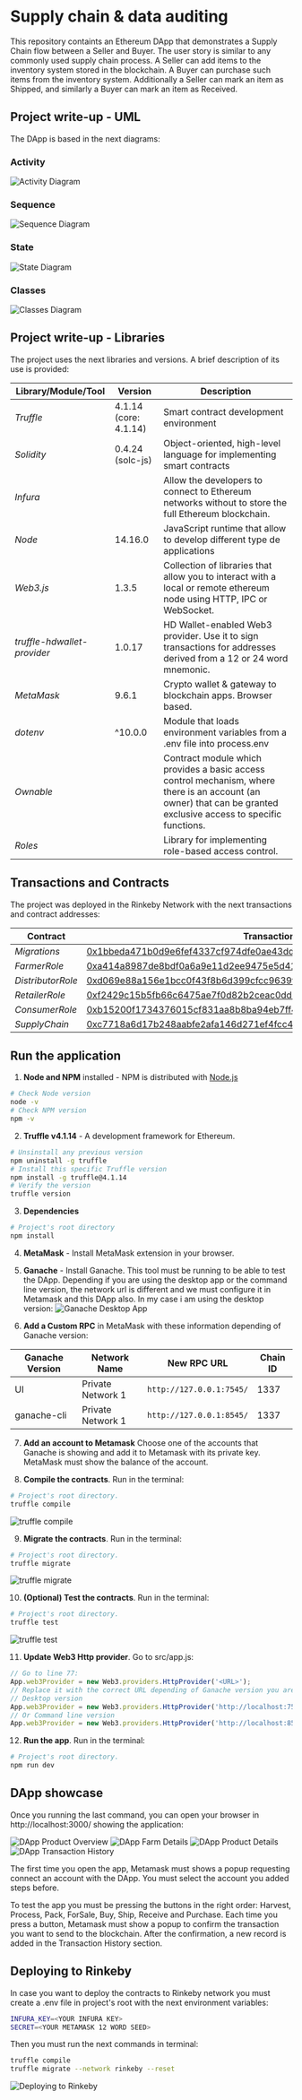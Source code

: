 # Supply chain & data auditing

This repository containts an Ethereum DApp that demonstrates a Supply Chain flow between a Seller and Buyer. The user story is similar to any commonly used supply chain process. A Seller can add items to the inventory system stored in the blockchain. A Buyer can purchase such items from the inventory system. Additionally a Seller can mark an item as Shipped, and similarly a Buyer can mark an item as Received.

## Project write-up - UML

The DApp is based in the next diagrams:

### Activity
![Activity Diagram](uml/activity_diagram.png)

### Sequence
![Sequence Diagram](uml/sequence_diagram.png)

### State
![State Diagram](uml/state_diagram.png)

### Classes
![Classes Diagram](uml/classes_diagram.png)

## Project write-up - Libraries

The project uses the next libraries and versions. A brief description of its use is provided:

| Library/Module/Tool | Version | Description
|---|---|---|
| *Truffle* | 4.1.14 (core: 4.1.14) | Smart contract development environment
| *Solidity* | 0.4.24 (solc-js) | Object-oriented, high-level language for implementing smart contracts
| *Infura* | | Allow the developers to connect to Ethereum networks without to store the full Ethereum blockchain.
| *Node* | 14.16.0 | JavaScript runtime that allow to develop different type de applications
| *Web3.js* | 1.3.5 | Collection of libraries that allow you to interact with a local or remote ethereum node using HTTP, IPC or WebSocket.
| *truffle-hdwallet-provider* | 1.0.17 | HD Wallet-enabled Web3 provider. Use it to sign transactions for addresses derived from a 12 or 24 word mnemonic.
| *MetaMask* | 9.6.1 | Crypto wallet & gateway to blockchain apps. Browser based.
| *dotenv* | ^10.0.0 | Module that loads environment variables from a .env file into process.env
| *Ownable* |  | Contract module which provides a basic access control mechanism, where there is an account (an owner) that can be granted exclusive access to specific functions.
| *Roles* |  | Library for implementing role-based access control.

## Transactions and Contracts

The project was deployed in the Rinkeby Network with the next transactions and contract addresses:

| Contract | Transaction | Address |
|---|---|---|
|  *Migrations* | [0x1bbeda471b0d9e6fef4337cf974dfe0ae43dd22a2b07fa1977d5244dcbc6db6a](https://rinkeby.etherscan.io/tx/0x1bbeda471b0d9e6fef4337cf974dfe0ae43dd22a2b07fa1977d5244dcbc6db6a) | [0x9d6c89dbc0143a52dc2b35331fd8443bd4c4e0ff](https://rinkeby.etherscan.io/address/0x9d6c89dbc0143a52dc2b35331fd8443bd4c4e0ff) |
|  *FarmerRole* | [0xa414a8987de8bdf0a6a9e11d2ee9475e5d41889e30fb284066da0655307f4b16](https://rinkeby.etherscan.io/tx/0xa414a8987de8bdf0a6a9e11d2ee9475e5d41889e30fb284066da0655307f4b16) | [0xa9d8897ac0c52b8b9e509de89041fc22735e4ad7](https://rinkeby.etherscan.io/address/0xa9d8897ac0c52b8b9e509de89041fc22735e4ad7) |
|  *DistributorRole* | [0xd069e88a156e1bcc0f43f8b6d399cfcc9639febe044bd9ef75b8c2047037087b](https://rinkeby.etherscan.io/tx/0xd069e88a156e1bcc0f43f8b6d399cfcc9639febe044bd9ef75b8c2047037087b) | [0x2568e52e05b6e83840859d85f42de6169a622d44](https://rinkeby.etherscan.io/address/0x2568e52e05b6e83840859d85f42de6169a622d44) |
|  *RetailerRole* | [0xf2429c15b5fb66c6475ae7f0d82b2ceac0dd2414dec4b8bf249b4d1862e0b224](https://rinkeby.etherscan.io/tx/0xf2429c15b5fb66c6475ae7f0d82b2ceac0dd2414dec4b8bf249b4d1862e0b224) | [0x1bb94c52b2246a989c3be9b4ab7fd142c08cbb70](https://rinkeby.etherscan.io/address/0x1bb94c52b2246a989c3be9b4ab7fd142c08cbb70) |
|  *ConsumerRole* | [0xb15200f1734376015cf831aa8b8ba94eb7ff4d8bdc3c6b3f7c882f71d80f10f3](https://rinkeby.etherscan.io/tx/0xb15200f1734376015cf831aa8b8ba94eb7ff4d8bdc3c6b3f7c882f71d80f10f3) | [0xa970db0606bf426a3b1c19738729e022b911cfce](https://rinkeby.etherscan.io/address/0xa970db0606bf426a3b1c19738729e022b911cfce) |
|  *SupplyChain* | [0xc7718a6d17b248aabfe2afa146d271ef4fcc4c91fdc3647b5b8302b815a1960a](https://rinkeby.etherscan.io/tx/0xc7718a6d17b248aabfe2afa146d271ef4fcc4c91fdc3647b5b8302b815a1960a) | [0x036d68c15e44e37d3bd7b13e674e85f8ea0083c6](https://rinkeby.etherscan.io/address/0x036d68c15e44e37d3bd7b13e674e85f8ea0083c6) |

## Run the application

1. **Node and NPM** installed - NPM is distributed with [Node.js](https://www.npmjs.com/get-npm)
```bash
# Check Node version
node -v
# Check NPM version
npm -v
```

2. **Truffle v4.1.14** - A development framework for Ethereum. 
```bash
# Unsinstall any previous version
npm uninstall -g truffle
# Install this specific Truffle version
npm install -g truffle@4.1.14
# Verify the version
truffle version
```

3. **Dependencies**
```bash
# Project's root directory
npm install
```

4. **MetaMask** - Install MetaMask extension in your browser.

5. **Ganache** - Install Ganache. This tool must be running to be able to test the DApp. Depending if you are using the desktop app or the command line version, the network url is different and we must configure it in Metamask and this DApp also. In my case i am using the desktop version:
![Ganache Desktop App](images/ganache_ui.png)

6. **Add a Custom RPC** in MetaMask with these information depending of Ganache version:

| Ganache Version | Network Name | New RPC URL | Chain ID |
|---|---|---|---|
| UI |Private Network 1|`http://127.0.0.1:7545/`|1337 |
| ganache-cli |Private Network 1|`http://127.0.0.1:8545/`|1337 |

7. **Add an account to Metamask** Choose one of the accounts that Ganache is showing and add it to Metamask with its private key. MetaMask must show the balance of the account.

8. **Compile the contracts**. Run in the terminal:
```bash
# Project's root directory.
truffle compile
```
![truffle compile](images/truffle_compile.png)

9. **Migrate the contracts**. Run in the terminal:
```bash
# Project's root directory.
truffle migrate
```
![truffle migrate](images/truffle_migrate.png)

10. **(Optional) Test the contracts**. Run in the terminal:
```bash
# Project's root directory.
truffle test
```
![truffle test](images/truffle_test.png)

11. **Update Web3 Http provider**. Go to src/app.js:
```js script
// Go to line 77:
App.web3Provider = new Web3.providers.HttpProvider('<URL>');
// Replace it with the correct URL depending of Ganache version you are using.
// Desktop version
App.web3Provider = new Web3.providers.HttpProvider('http://localhost:7545');
// Or Command line version
App.web3Provider = new Web3.providers.HttpProvider('http://localhost:8545');
```

12. **Run the app**. Run in the terminal:
```bash
# Project's root directory.
npm run dev
```

## DApp showcase

Once you running the last command, you can open your browser in http://localhost:3000/ showing the application:

![DApp Product Overview](images/product_overview.png)
![DApp Farm Details](images/farm_details.png)
![DApp Product Details](images/product_details.png)
![DApp Transaction History](images/transaction_history.png)

The first time you open the app, Metamask must shows a popup requesting connect an account with the DApp. You must select the account you added steps before.

To test the app you must be pressing the buttons in the right order: Harvest, Process, Pack, ForSale, Buy, Ship, Receive and Purchase. Each time you press a button, Metamask must show a popup to confirm the transaction you want to send to the blockchain. After the confirmation, a new record is added in the Transaction History section.

## Deploying to Rinkeby

In case you want to deploy the contracts to Rinkeby network you must create a .env file in project's root with the next environment variables:
```bash
INFURA_KEY=<YOUR INFURA KEY>
SECRET=<YOUR METAMASK 12 WORD SEED>
```

Then you must run the next commands in terminal:
```bash
truffle compile
truffle migrate --network rinkeby --reset
```
![Deploying to Rinkeby](images/deployment.png)

